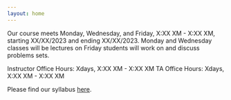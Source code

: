 ```yaml
---
layout: home
---
```

Our course meets Monday, Wednesday, and Friday, X:XX XM - X:XX XM, starting XX/XX/2023 and ending XX/XX/2023. Monday and Wednesday classes will be lectures on Friday students will work on and discuss problems sets.

Instructor Office Hours: Xdays, X:XX XM - X:XX XM
TA Office Hours: Xdays, X:XX XM - X:XX XM


Please find our syllabus [here](pdf/nepr_208_syllabus_2022.pdf).
